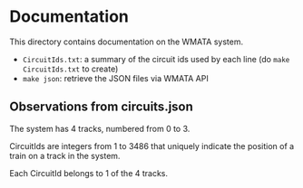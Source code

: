 # Documentation
This directory contains documentation on the WMATA system.

- `CircuitIds.txt`: a summary of the circuit ids used by each line (do `make CircuitIds.txt` to create)
- `make json`: retrieve the JSON files via WMATA API


## Observations from circuits.json
The system has 4 tracks, numbered from 0 to 3.

CircuitIds are integers from 1 to 3486 that uniquely indicate the
position of a train on a track in the system.

Each CircuitId belongs to 1 of the 4 tracks.



